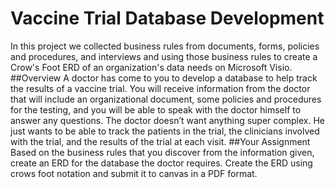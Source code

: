 # Vaccine Trial Database Development
In this project we collected business rules from documents, forms, policies and procedures, and interviews and using those business rules to create a Crow's Foot ERD of an organization's data needs on Microsoft Visio.
##Overview
A doctor has come to you to develop a database to help track the results of a vaccine trial. You will
receive information from the doctor that will include an organizational document, some policies and
procedures for the testing, and you will be able to speak with the doctor himself to answer any
questions. The doctor doesn’t want anything super complex. He just wants to be able to track the
patients in the trial, the clinicians involved with the trial, and the results of the trial at each visit.
##Your Assignment
Based on the business rules that you discover from the information given, create an ERD for the
database the doctor requires. Create the ERD using crows foot notation and submit it to canvas in a PDF
format.
